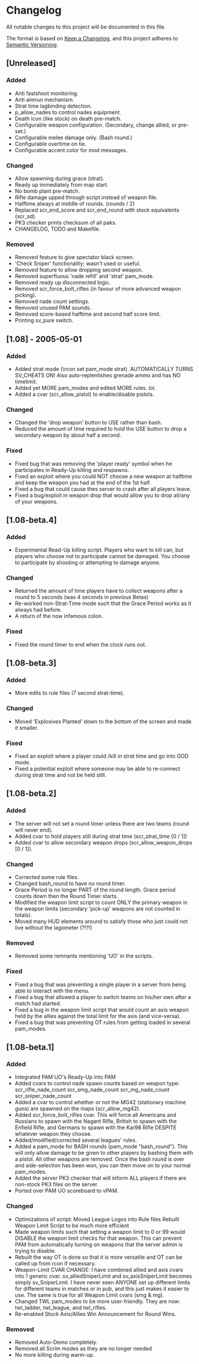 # Changelog
All notable changes to this project will be documented in this file.

The format is based on [Keep a Changelog](https://keepachangelog.com/en/1.0.0/),
and this project adheres to [Semantic Versioning](https://semver.org/spec/v2.0.0.html).

## [Unreleased]

### Added
- Anti fastshoot monitoring.
- Anti aimrun mechanism.
- Strat time lagbinding detection.
- p_allow_nades to control nades equipment.
- Death icon (like stock) on death pre-match.
- Configurable weapon configuration. (Secondary, change allied, or pre-set.)
- Configurable melee damage only. (Bash round.)
- Configurable overtime on tie.
- Configurable accent color for mod messages.

### Changed
- Allow spawning during grace (strat).
- Ready up immediately from map start.
- No bomb plant pre-match.
- Rifle damage upped through script instead of weapon file.
- Halftime always at middle of rounds. (rounds / 2)
- Replaced scr_end_score and scr_end_round with stock equivalents (scr_sd).
- PK3 checker prints checksum of all paks.
- CHANGELOG, TODO and Makefile.

### Removed
- Removed feature to give spectator black screen.
- 'Check Sniper' functionality; wasn't used or useful.
- Removed feature to allow dropping second weapon.
- Removed superfluous 'nade refill' and 'strat' pam_mode.
- Removed ready up disconnected logic.
- Removed scr_force_bolt_rifles (in favour of more advanced weapon picking).
- Removed nade count settings.
- Removed unused PAM sounds.
- Removed score-based halftime and second half score limit.
- Printing sv_pure switch.


## [1.08] - 2005-05-01

### Added
- Added strat mode (\rcon set pam_mode strat). AUTOMATICALLY TURNS SV_CHEATS ON! Also auto-replentishes grenade ammo and has NO timelimit.
- Added yet MORE pam_modes and edited MORE rules. lol.
- Added a cvar (scr_allow_pistol) to enable/disable pistols.

### Changed
- Changed the 'drop weapon' button to USE rather than bash.
- Reduced the amount of time required to hold the USE button to drop a secondary weapon by about half a second.

### Fixed
- Fixed bug that was removing the 'player ready' symbol when he participates in Ready-Up killing and respawns.
- Fixed an exploit where you could NOT choose a new weapon at halftime and keep the weapon you had at the end of the 1st half.
- Fixed a bug that could cause thes server to crash after all players leave.
- Fixed a bug/exploit in weapon drop that would allow you to drop all/any of your weapons.


## [1.08-beta.4]

### Added
- Experimental Read-Up killing script. Players who want to kill can, but players who choose not to participate cannot be damaged. You choose to participate by shooting or attempting to damage anyone.

### Changed
- Returned the amount of time players have to collect weapons after a round to 5 seconds (was 4 seconds in previous Betas)
- Re-worked non-Strat-Time mode such that the Grace Period works as it always had before.
- A return of the now infamous colon.

### Fixed
- Fixed the round timer to end when the clock runs out.


## [1.08-beta.3]

### Added
- More edits to rule files (7 second strat-time).

### Changed
- Moved 'Explosives Planted' down to the bottom of the screen and made it smaller.

### Fixed
- Fixed an exploit where a player could /kill in strat time and go into GOD mode.
- Fixed a potential exploit where someone may be able to re-connect during strat time and not be held still.


## [1.08-beta.2]

### Added
- The server will not set a round timer unless there are two teams (round will never end).
- Added cvar to hold players still during strat time (scr_strat_time [0 / 1])
- Added cvar to allow secondary weapon drops (scr_allow_weapon_drops [0 / 1]).

### Changed
- Corrected some rule files.
- Changed bash_round to have no round timer.
- Grace Period is no longer PART of the round length. Grace period counts down then the Round Timer starts.
- Modified the weapon limit script to count ONLY the primary weapon in the weapon limits (secondary 'pick-up' weapons are not counted in totals).
- Moved many HUD elements around to satisfy those who just could not live without the lagometer (?!?!)

### Removed
- Removed some remnants mentioning 'UO' in the scripts.

### Fixed
- Fixed a bug that was preventing a single player in a server from being able to interact with the menu.
- Fixed a bug that allowed a player to switch teams on his/her own after a match had started.
- Fixed a bug in the weapon limit script that would count an axis weapon held by the allies against the total limit for the axis (and vice-versa).
- Fixed a bug that was preventing OT rules from getting loaded in several pam_modes.


## [1.08-beta.1]

### Added
- Integrated PAM UO's Ready-Up into PAM
- Added cvars to control nade spawn counts based on weapon type:
  scr_rifle_nade_count
  scr_smg_nade_count
  scr_mg_nade_count
  scr_sniper_nade_count
- Added a cvar to control whether or not the MG42 (stationary machine guns) are spawned on the maps (scr_allow_mg42).
- Added scr_force_bolt_rifles cvar. This will force all Americans and Russians to spawn with the Nagant Rifle, British to spawn with the Enfield Rifle, and Germans to spawn with the Kar98 Rifle DESPITE whatever weapon they choose.
- Added/modified/corrected several leagues' rules.
- Added a pam_mode for BASH rounds (pam_mode "bash_round"). This will only allow damage to be given to other players by bashing them with a pistol. All other weapons are removed. Once the bash round is over and side-selection has been won, you can then move on to your normal pam_modes.
- Added the server PK3 checker that will inform ALL players if there are non-stock PK3 files on the server.
- Ported over PAM UO scoreboard to vPAM.

### Changed
- Optimizations of script:
  Moved League Logos into Rule files
  Rebuilt Weapon Limit Script to be much more efficient
- Made weapon limits such that setting a weapon limit to 0 or 99 would DISABLE the weapon limit checks for that weapon. This can prevent PAM from automatically turning on weapons that the server admin is trying to disable.
- Rebuilt the way OT is done so that it is more versatile and OT can be called up from rcon if necessary.
- Weapon-Limit CVAR CHANGE: I have combined allied and axis cvars into 1 generic cvar. sv_alliedSniperLimit and sv_axisSniperLimit becomes simply sv_SniperLimit. I have never seen ANYONE set up different limits for different teams in matches or in pub, and this just makes it easier to use. The same is true for all Weapon Limit cvars (smg & mg).
- Changed TWL pam_modes to be more user-friendly. They are now: twl_ladder, twl_league, and twl_rifles.
- Re-enabled Stock Axis/Allies Win Announcement for Round Wins.

### Removed
- Removed Auto-Demo completely.
- Removed all Scrim modes as they are no longer needed
- No more killing during warm-up.
